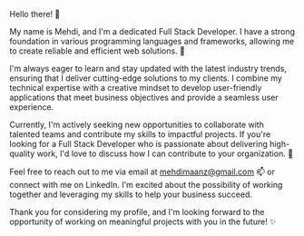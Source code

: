 Hello there! 👋

My name is Mehdi, and I'm a dedicated Full Stack Developer. I have a strong foundation in various programming languages and frameworks, allowing me to create reliable and efficient web solutions. 💼

I'm always eager to learn and stay updated with the latest industry trends, ensuring that I deliver cutting-edge solutions to my clients. I combine my technical expertise with a creative mindset to develop user-friendly applications that meet business objectives and provide a seamless user experience.

Currently, I'm actively seeking new opportunities to collaborate with talented teams and contribute my skills to impactful projects. If you're looking for a Full Stack Developer who is passionate about delivering high-quality work, I'd love to discuss how I can contribute to your organization. 💪

Feel free to reach out to me via email at mehdimaanz@gmail.com 📫 or connect with me on LinkedIn. I'm excited about the possibility of working together and leveraging my skills to help your business succeed.

Thank you for considering my profile, and I'm looking forward to the opportunity of working on meaningful projects with you in the future! ✨
